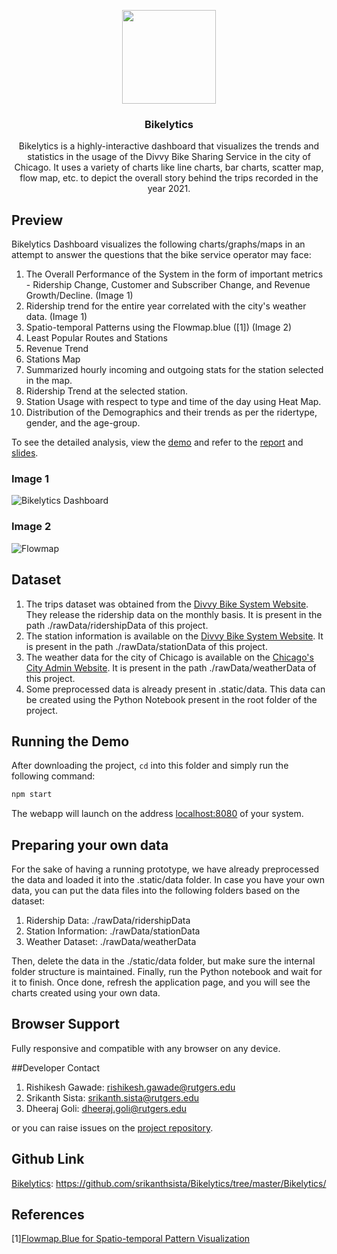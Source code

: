 <p align="center">
  <a href="https://github.com/srikanthsista/Bikelytics/tree/master/Bikelytics"><img src="https://images.ctfassets.net/p6ae3zqfb1e3/3yrGaUpEy1CGdcqVuxibpk/2447292b8bcbf3afe3a080e254c01b75/Divvy-Watson-Meet-The-Bikes-Header_2.png"width="150"></a>
</p>

<h3 align="center">Bikelytics</h3>

<p align="center">
  Bikelytics is a highly-interactive dashboard that visualizes the trends and statistics in the usage of the Divvy Bike Sharing Service in the city of Chicago. It uses a variety of charts like line charts, bar charts, scatter map, flow map, etc. to depict the overall story behind the trips recorded in the year 2021.
</p>

## Preview
Bikelytics Dashboard visualizes the following charts/graphs/maps in an attempt to answer the questions that the bike service operator may face:

1. The Overall Performance of the System in the form of important metrics - Ridership Change, Customer and Subscriber Change, and Revenue Growth/Decline. (Image 1)
2. Ridership trend for the entire year correlated with the city's weather data. (Image 1)
3. Spatio-temporal Patterns using the Flowmap.blue ([1]) (Image 2)
4. Least Popular Routes and Stations
5. Revenue Trend
6. Stations Map
7. Summarized hourly incoming and outgoing stats for the station selected in the map.
8. Ridership Trend at the selected station.
9. Station Usage with respect to type and time of the day using Heat Map.
10. Distribution of the Demographics and their trends as per the ridertype, gender, and the age-group.

To see the detailed analysis, view the [demo](https://rutgersconnect-my.sharepoint.com/:v:/g/personal/rkg63_scarletmail_rutgers_edu/EfJPJp6Qy0xIj9CH_0jk71kBfxZIrWh52k7a09-2h8KC4g?e=V4Byfj) and refer to the [report]() and [slides]().

### Image 1
<img src="https://github.com/srikanthsista/Bikelytics/raw/913815b3a5060c2b3e0a62fc133ce33e9a812603/Bikelytics/screenshots/preview4.png" alt="Bikelytics Dashboard">

### Image 2
<img src="https://raw.githubusercontent.com/srikanthsista/Bikelytics/master/Bikelytics/screenshots/preview7.png" alt="Flowmap">

## Dataset
1. The trips dataset was obtained from the [Divvy Bike System Website](https://divvy-tripdata.s3.amazonaws.com/index.html). They release the ridership data on the monthly basis. It is present in the path ./rawData/ridershipData of this project.
2. The station information is available on the [Divvy Bike System Website](https://gbfs.divvybikes.com/gbfs/en/station_information.json). It is present in the path ./rawData/stationData of this project.
3. The weather data for the city of Chicago is available on the [Chicago's City Admin Website](https://data.cityofchicago.org/Parks-Recreation/Beach-Weather-Stations-Automated-Sensors/k7hf-8y75/data). It is present in the path ./rawData/weatherData of this project.
4. Some preprocessed data is already present in .static/data. This data can be created using the Python Notebook present in the root folder of the project.
## Running the Demo

After downloading the project, ```cd``` into this folder and simply run the following command:
```sh
npm start
```
The webapp will launch on the address [localhost:8080]() of your system.

## Preparing your own data
For the sake of having a running prototype, we have already preprocessed the data and loaded it into the .static/data folder.
In case you have your own data, you can put the data files into the following folders based on the dataset:
1. Ridership Data: ./rawData/ridershipData
2. Station Information: ./rawData/stationData
3. Weather Dataset: ./rawData/weatherData

Then, delete the data in the ./static/data folder, but make sure the internal folder structure is maintained.
Finally, run the Python notebook and wait for it to finish. Once done, refresh the application page, and you will see the charts created using your own data.

## Browser Support

Fully responsive and compatible with any browser on any device.

##Developer Contact

1. Rishikesh Gawade: [rishikesh.gawade@rutgers.edu](mailto:rishikesh.gawade@rutgers.edu)
2. Srikanth Sista: [srikanth.sista@rutgers.edu](mailto:srikanth.sista@rutgers.edu)
3. Dheeraj Goli: [dheeraj.goli@rutgers.edu](mailto:dheeraj.goli@rutgers.edu)

or you can raise issues on the [project repository](https://github.com/srikanthsista/Bikelytics/tree/master/Bikelytics/).

## Github Link

[Bikelytics](https://github.com/srikanthsista/Bikelytics/tree/master/Bikelytics/): https://github.com/srikanthsista/Bikelytics/tree/master/Bikelytics/

## References

[1][Flowmap.Blue for Spatio-temporal Pattern Visualization](https://flowmap.blue/)
